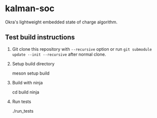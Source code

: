 # kalman-soc

Okra's lightweight embedded state of charge algorithm.

## Test build instructions

1. Git clone this repository with `--recursive` option or run `git submodule update --init --recursive` after normal clone.

2. Setup build directory

    meson setup build

3. Build with ninja

    cd build
    ninja

4. Run tests

    ./run_tests
